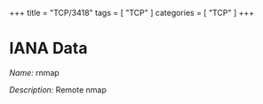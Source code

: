 +++
title = "TCP/3418"
tags = [ "TCP" ]
categories = [ "TCP" ]
+++

# IANA Data

_Name:_ rnmap

_Description:_ Remote nmap

